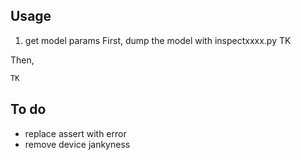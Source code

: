 ## Usage

1. get model params
First, dump the model with inspectxxxx.py
TK

Then,

```rs
TK
```

## To do

- replace assert with error
- remove device jankyness
